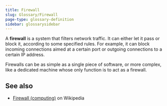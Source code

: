 ```yaml
---
title: Firewall
slug: Glossary/Firewall
page-type: glossary-definition
sidebar: glossarysidebar
---
```



A **firewall** is a system that filters network traffic. It can either let it pass or block it, according to some specified rules. For example, it can block incoming connections aimed at a certain port or outgoing connections to a certain IP address.

Firewalls can be as simple as a single piece of software, or more complex, like a dedicated machine whose only function is to act as a firewall.

## See also

- [Firewall (computing)](<https://en.wikipedia.org/wiki/Firewall_(computing)>) on Wikipedia
